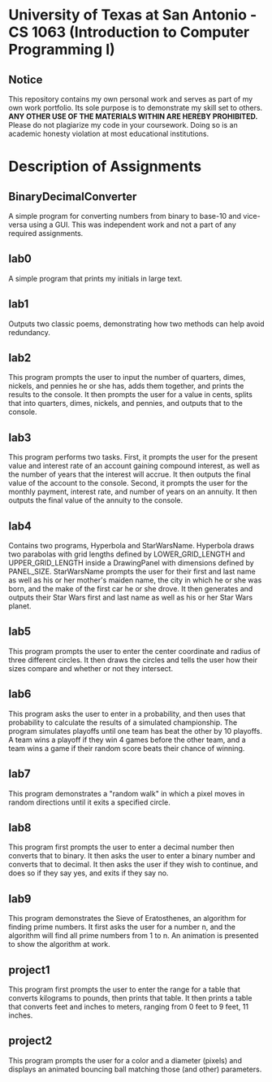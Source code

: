University of Texas at San Antonio - CS 1063 (Introduction to Computer Programming I)
=====================================================================================

Notice
------
This repository contains my own personal work and serves as part of my own work portfolio. Its sole purpose is to demonstrate my skill set to others. **ANY OTHER USE OF THE MATERIALS WITHIN ARE HEREBY PROHIBITED.** Please do not plagiarize my code in your coursework. Doing so is an academic honesty violation at most educational institutions.

Description of Assignments
==========================

BinaryDecimalConverter
----------------------
A simple program for converting numbers from binary to base-10 and vice-versa using a GUI. This was independent work and not a part of any required assignments.

lab0
----
A simple program that prints my initials in large text.

lab1
----
Outputs two classic poems, demonstrating how two methods can help avoid redundancy.

lab2
----
This program prompts the user to input the number of quarters, dimes, nickels, and pennies he or she has, adds them together, and prints the results to the console. It then prompts the user for a value in cents, splits that into quarters, dimes, nickels, and pennies, and outputs that to the console.

lab3
----
This program performs two tasks. First, it prompts the user for the present value and interest rate of an account gaining compound interest, as well as the number of years that the interest will accrue. It then outputs the final value of the account to the console. Second, it prompts the user for the monthly payment, interest rate, and number of years on an annuity. It then outputs the final value of the annuity to the console.

lab4
----
Contains two programs, Hyperbola and StarWarsName. Hyperbola draws two parabolas with grid lengths defined by LOWER_GRID_LENGTH and UPPER_GRID_LENGTH inside a DrawingPanel with dimensions defined by PANEL_SIZE. StarWarsName prompts the user for their first and last name as well as his or her mother's maiden name, the city in which he or she was born, and the make of the first car he or she drove. It then generates and outputs their Star Wars first and last name as well as his or her Star Wars planet.

lab5
----
This program prompts the user to enter the center coordinate and radius of three different circles. It then draws the circles and tells the user how their sizes compare and whether or not they intersect.

lab6
----
This program asks the user to enter in a probability, and then uses that probability to calculate the results of a simulated championship. The program simulates playoffs until one team has beat the other by 10 playoffs. A team wins a playoff if they win 4 games before the other team, and a team wins a game if their random score beats their chance of winning.

lab7
----
This program demonstrates a "random walk" in which a pixel moves in random directions until it exits a specified circle.

lab8
----
This program first prompts the user to enter a decimal number then converts that to binary. It then asks the user to enter a binary number and converts that to decimal. It then asks the user if they wish to continue, and does so if they say yes, and exits if they say no.

lab9
----
This program demonstrates the Sieve of Eratosthenes, an algorithm for finding prime numbers. It first asks the user for a number n, and the algorithm will find all prime numbers from 1 to n. An animation is presented to show the algorithm at work.

project1
--------
This program first prompts the user to enter the range for a table that converts kilograms to pounds, then prints that table. It then prints a table that converts feet and inches to meters, ranging from 0 feet to 9 feet, 11 inches.

project2
--------
This program prompts the user for a color and a diameter (pixels) and displays an animated bouncing ball matching those (and other) parameters.